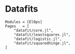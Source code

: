 # Datafits

```@autodocs
Modules = [El0ps]
Pages   = [
    "datafit/core.jl",
    "datafit/leastsquares.jl",
    "datafit/logistic.jl",
    "datafit/squaredhinge.jl",
]
```
